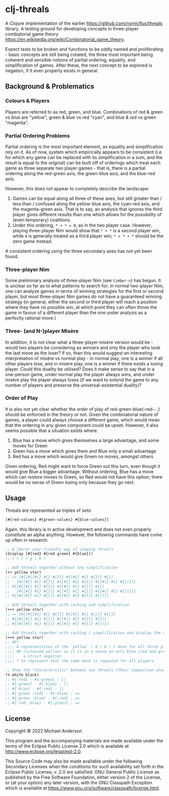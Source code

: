 # clj-threals

A Clojure implementation of the earlier https://github.com/nomicflux/threals library. A testing ground for developing
concepts in three-player combiatorial game theory https://en.wikipedia.org/wiki/Combinatorial_game_theory.

Expect tests to be broken and functions to be oddly named and proliferating - basic concepts are still being created,
the three most important being coherent and sensible notions of partial ordering, equality, and simplification of games.
After these, the next concept to be explored is negation, if it even properly exists in general.

## Background & Problematics

### Colours & Players

Players are referred to as red, green, and blue. Combinations of red & green vs blue are "yellow", green & blue vs red
"cyan", and blue & red vs green "magenta".

### Partial Ordering Problems

Partial ordering is the most important element, as equality and simplification rely on it. As of now, system which
empirically appears to be consistent (i.e. for which any game can be replaced with its simplification in a sum, and the
result is equal to the original) can be built off of orderings which treat each game as three separate two player
games - that is, there is a partial ordering along the red-green axis, the green-blue axis, and the blue-red axis.

However, this does not appear to completely describe the landscape:
1. Games can be equal along all three of these axes, but still greater than / less than / confused along the yellow-blue
   axis, the cyan-red axis, and the magenta-green axis. That is to say, an analysis that ignores the third player gives
   different results than one which allows for the possibility of (even temporary) coalitions.
2. Under this ordering, `* + * = 0`, as in the two player case. However, playing three-player Nim would show that `* + *` is
   a second player win, while `0` is generally treated as a third player win; `* + * + *` should be the zero game instead.

A consistent ordering using the three secondary axes has not yet been found.

### Three-player Nim

Some preliminary analysis of three-player Nim (see `timber-n`) has begun. It is unclear so far as to what patterns to
search for; in normal two-player Nim, one can analyze games in terms of winning strategies for the first or second
player, but most three-player Nim games do not have a guaranteed winning strategy (in general, either the second or
third player will reach a position where they have no possible win, at which point they can often throw the game in
favour of a different player than the one under analysis as a perfectly rational move.) 

### Three- (and N-)player Misère

In addition, it is not clear what a three-player misère version would be - would two players be considering as winners
and only the player who took the last move as the loser? If so, than this would suggest an interesting interpretation of
misère vs normal play - in normal play, one is a winner if all other players lose, and in misère play, one is
a winner if there exists a losing player. Could this duality be utilised? Does it make sense to say that in a one-person
game, under normal play the player always wins, and under misère play the player always loses (if we want to extend the
game to any number of players and preserve the universal-existential duality)?

### Order of Play

It is also not yet clear whether the order of play of red-green-blue(-red-...) should be enforced in the theory or not. Given
the combinatorial nature of games, a player could always choose a different game, which would mean that the ordering in
any given component could be upset. However, it also seems possible that a situation exists where:

1. Blue has a move which gives themselves a large advantage, and some moves for Green
2. Green has a move which gives them and Blue only a small advantage
3. Red has a move which would give Green no moves, amongst others

Given ordering, Red might want to force Green out this turn, even though it would give Blue a bigger advantage. Without
ordering, Blue has a move which can restore moves to Green, so Red would not have this option; there would be no sense
of Green losing only because they go next.

## Usage

Threals are represented as triples of sets:

```clojure
[#{red-values} #{green-values} #{blue-values}]
```

Again, this library is in active development and does not even properly constitute an alpha anything. However, the
following commands have come up often in research:

```clojure
;; A (more) user-friendly way of viewing threals
(display [#{red} #{red green} #{blue}])
;; ( r / r g \ b )

;; Add threals together without any simplification
(++ yellow star)
;; => [#{[#{[#{} #{} #{}]} #{[#{} #{} #{}]} #{}]
;;   [#{[#{} #{} #{}]} #{[#{} #{} #{}]} #{[#{} #{} #{}]}]}
;; #{[#{[#{} #{} #{}]} #{[#{} #{} #{}]} #{}]
;;   [#{[#{} #{} #{}]} #{[#{} #{} #{}]} #{[#{} #{} #{}]}]}
;; #{[#{[#{} #{} #{}]} #{[#{} #{} #{}]} #{}]}]

;; Add threals together with caching and simplification
(+++ yellow star)
;; => [#{[#{[#{} #{} #{}]} #{[#{} #{} #{}]} #{}]}
;; #{[#{[#{} #{} #{}]} #{[#{} #{} #{}]} #{}]}
;; #{[#{[#{} #{} #{}]} #{[#{} #{} #{}]} #{}]}]

;; Add threals together with caching / simplification and display the result
(++% yellow star)
;; #b* 
;;;; A representation of the `yellow` ( 0 / 0 \ ) move for all three players
;;;; #b (coloured yellow) as it is in a sense an anti-blue (red and green can move to zero, blue has no moves), but not
;;;;    a strict negation
;;;; * to represent that the same move is repeated for all players

;; Show the "characteristic" between two threals (their comparison along all three primary and all three secondary axes
(% white black)
;; #{:red} - #{:green} : ||
;; #{:green} - #{:blue} : ||
;; #{:blue} - #{:red} : ||
;; #{:green :red} - #{:blue} : ==
;; #{:green :blue} - #{:red} : ==
;; #{:red :blue} - #{:green} : ==
```

## License

Copyright © 2022 Michael Anderson

This program and the accompanying materials are made available under the
terms of the Eclipse Public License 2.0 which is available at
http://www.eclipse.org/legal/epl-2.0.

This Source Code may also be made available under the following Secondary
Licenses when the conditions for such availability set forth in the Eclipse
Public License, v. 2.0 are satisfied: GNU General Public License as published by
the Free Software Foundation, either version 2 of the License, or (at your
option) any later version, with the GNU Classpath Exception which is available
at https://www.gnu.org/software/classpath/license.html.
